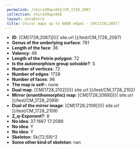 ```yaml
--- 
 permalink: /chiralMaps6kE/CM_1728_2087 
 collection: chiralMaps6kE
 layout: dataEntry
 title: Chiral maps up to 6000 edges - CM[1728;2087]
---
```


- **ID**: [CM[1728;2087]]({{ site.url }}/test/CM_1728_2087)
- **Genus of the underlying surface**: 781
- **Length of the face**: 36
- **Valency**: 48
- **Length of the Petrie polygon**: 72
- **Is the automorphism group solvable?**: S
- **Number of vertices**: 72
- **Number of edges**: 1728
- **Number of faces**: 96
- **The map is self-**: none
- **Dual map**: [CM[1728;2102]]({{ site.url }}/test/CM_1728_2102)
- **Mirror (enantihomorphic) map**: [CM[1728;2089]]({{ site.url }}/test/CM_1728_2089)
- **Dual of the mirror image**: [CM[1728;2109]]({{ site.url }}/test/CM_1728_2109)
- **Z_q-Exponent?**: 8
- **No idea**:  37:1667 17:2089
- **No idea**: Y
- **No idea**: Y
- **Skeleton**: Sk(72;59)^2
- **Some other kind of skeleton**: nan
